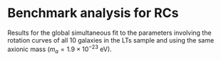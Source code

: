 # Benchmark analysis for RCs

Results for the global simultaneous fit to the parameters involving the rotation curves of all 10 galaxies in the
LTs sample and using the same axionic mass ($m_{a}=1.9\times10^{-23}$ eV).
